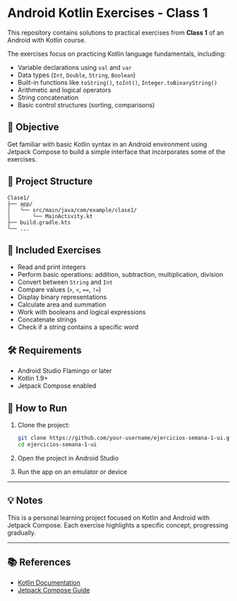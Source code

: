 # Android Kotlin Exercises - Class 1

This repository contains solutions to practical exercises from **Class 1** of an Android with Kotlin course.

The exercises focus on practicing Kotlin language fundamentals, including:

- Variable declarations using `val` and `var`
- Data types (`Int`, `Double`, `String`, `Boolean`)
- Built-in functions like `toString()`, `toInt()`, `Integer.toBinaryString()`
- Arithmetic and logical operators
- String concatenation
- Basic control structures (sorting, comparisons)

## 🧠 Objective

Get familiar with basic Kotlin syntax in an Android environment using Jetpack Compose to build a simple interface that incorporates some of the exercises.

## 📁 Project Structure

```
Clase1/
├── app/
│   └── src/main/java/com/example/clase1/
│       └── MainActivity.kt
├── build.gradle.kts
└── ...
```

## 🧪 Included Exercises

- Read and print integers
- Perform basic operations: addition, subtraction, multiplication, division
- Convert between `String` and `Int`
- Compare values (`>`, `<`, `==`, `!=`)
- Display binary representations
- Calculate area and summation
- Work with booleans and logical expressions
- Concatenate strings
- Check if a string contains a specific word

## 🛠️ Requirements

- Android Studio Flamingo or later
- Kotlin 1.9+
- Jetpack Compose enabled

## 🚀 How to Run

1. Clone the project:
   ```bash
   git clone https://github.com/your-username/ejercicios-semana-1-ui.git
   cd ejercicios-semana-1-ui
   ```

2. Open the project in Android Studio

3. Run the app on an emulator or device

---

## 💡 Notes

This is a personal learning project focused on Kotlin and Android with Jetpack Compose. Each exercise highlights a specific concept, progressing gradually.

---

## 📚 References

- [Kotlin Documentation](https://kotlinlang.org/docs/home.html)
- [Jetpack Compose Guide](https://developer.android.com/jetpack/compose)
